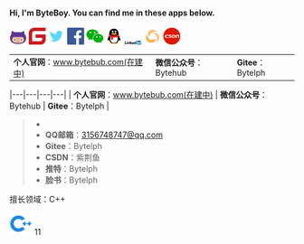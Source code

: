 #### Hi, I'm ByteBoy. You can find me in these apps below.

<img src="images\github.png" width="30"/> <img src="images\gitee.png" width="30" />    <img src=".\images\推特 twitter.png" width="30" />  <img src=".\images\facebook.png" width="30" />  <img src=".\images\WeChat-logo.png" width="30" />  <img src=".\images\QQ.png" width="30" />  <img src="images\Linked In.png" width="30" />  <img src="images\微信公众号.png" width="30" />  <img src="images\CSDN.png" width="30" />  

|  |  |  |
|--|--|--|
| **个人官网**：www.bytebub.com(在建中)  | **微信公众号**：Bytehub | **Gitee**：Bytelph |

|---|---|---|---|
|   **个人官网**：www.bytebub.com(在建中)   |  **微信公众号**：Bytehub  | **Gitee**：Bytelph |

> - 
> - **QQ邮箱**：3156748747@qq.com
> - **Gitee**：Bytelph
> - **CSDN**：紫荆鱼
> - **推特**：Bytelph
> - **脸书**：Bytelph
>



擅长领域：C++

<img src="images\cpp.png" width="40" /> 11 

